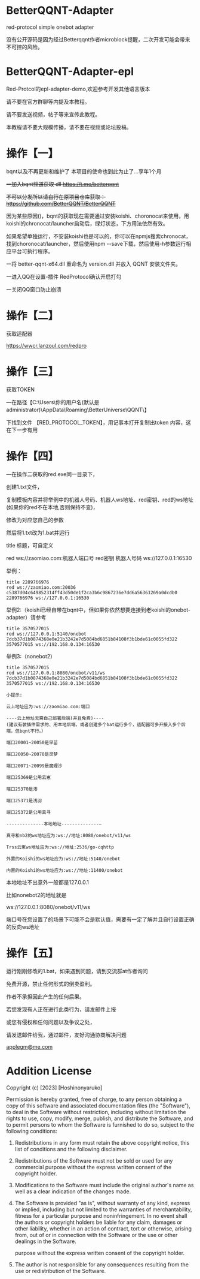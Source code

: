 # BetterQQNT-Adapter
red-protocol simple onebot adapter

没有公开源码是因为经过Betterqqnt作者microblock提醒，二次开发可能会带来不可控的风险。

# BetterQQNT-Adapter-epl
Red-Protcol的epl-adapter-demo,欢迎参考开发其他语言版本


请不要在官方群聊等内提及本教程。

请不要发送视频，帖子等来宣传此教程。

本教程请不要大规模传播，请不要在视频或论坛投稿。


# 操作【一】
bqnt以及不再更新和维护了
本项目的使命也到此为止了...享年1个月

~~一加入bqnt频道获取 dll https://t.me/betterqqnt~~

~~不可以分发所以请自行在原项目仓库获取：https://github.com/BetterQQNT/BetterQQNT~~

因为某些原因()，bqnt的获取现在需要通过安装koishi、choronocat来使用，用koishi的chronocat/launcher启动后，绿灯状态，下方用法依然有效。

如果希望单独运行，不安装koishi也是可以的，你可以在npmjs搜索chronocat，找到choronocat/launcher，然后使用npm --save下载，然后使用-h参数运行相应平台可执行程序。

一将 better-qqnt-x64.dll 重命名为 version.dll 并放入 QQNT 安装文件夹。

一进入QQ在设置-插件 RedProtocol确认开启打勾

一关闭QQ窗口防止崩溃


# 操作【二】

获取适配器

https://wwcr.lanzoul.com/redpro


# 操作【三】

获取TOKEN

—在路径【C:\Users\你的用户名(默认是administrator)\AppData\Roaming\BetterUniverse\QQNT\】

下找到文件 【RED_PROTOCOL_TOKEN】，用记事本打开复制出token 内容，这在下一步有用


# 操作【四】

—在操作二获取的red.exe同一目录下，

创建1.txt文件，

复制模板内容并将举例中的机器人号码、机器人ws地址、red密钥、red的ws地址(如果你的red不在本地,否则保持不变)，

修改为对应您自己的参数

然后将1.txt改为1.bat并运行


title 标题，可自定义

red ws://zaomiao.com:机器人端口号 red密钥 机器人号码 ws://127.0.0.1:16530

举例：
```
title 2289766976
red ws://zaomiao.com:20036 c5387d04c649852314ff43d50de1f2ca3b6c9867236e7dd6a56361269a0dcdb0 2289766976 ws://127.0.0.1:16530
```
举例2:（koishi已经自带在bqnt中，但如果你依然想要连接到老koishi的onebot-adapter）请参考
```
title 3570577015
red ws://127.0.0.1:5140/onebot 7dcb37d1b0874368e0e21b3242e7d5084bd6851b84108f3b1bde61c0055fd322 3570577015 ws://192.168.0.134:16530
```
举例3:（nonebot2）
```
title 3570577015
red ws://127.0.0.1:8080/onebot/v11/ws 7dcb37d1b0874368e0e21b3242e7d5084bd6851b84108f3b1bde61c0055fd322 3570577015 ws://192.168.0.134:16530
```
```
小提示:

云上地址应为:ws://zaomiao.com:端口

----云上地址无需自己部署后端(并且免费)----
(建议有装插件需求的、用本地后端，或者创建多个bat运行多个，适配器可多开接入多个后端，但bqnt不行。）

端口20001~20050是早苗

端口20050~20070是灵梦

端口20071~20099是魔理沙

端口25369是公用云崽

端口25370是澪

端口25371是浅羽

端口25372是公用真寻

--------------本地地址--------------—

真寻和nb2的ws地址应为:ws://地址:8080/onebot/v11/ws

Trss云崽ws地址应为:ws://地址:2536/go-cqhttp

外置的Koishi的ws地址应为:ws://地址:5140/onebot

内置的Koishi的ws地址应为:ws://地址:11400/onebot
```
本地地址不出意外一般都是127.0.0.1

比如nonebot2的地址就是

ws://127.0.0.1:8080/onebot/v11/ws

端口号在您设置了的场景下可能不会是默认值，需要有一定了解并且自行设置正确的反向ws地址
# 操作【五】

运行刚刚修改的1.bat，如果遇到问题，请到交流群at作者询问

免费开源，禁止任何形式的倒卖盈利。

作者不承担因此产生的任何后果。

若您发现有人正在进行此类行为，请发邮件上报

或您有侵权和任何问题以及争议之处，

请发送邮件给我，通过邮件，友好沟通协商解决问题

applegm@me.com

# Addition License

Copyright (c) [2023] [Hoshinonyaruko]

Permission is hereby granted, free of charge, to any person obtaining a copy
of this software and associated documentation files (the "Software"), to deal
in the Software without restriction, including without limitation the rights
to use, copy, modify, merge, publish, and distribute the Software, and to
permit persons to whom the Software is furnished to do so, subject to the
following conditions:

1. Redistributions in any form must retain the above copyright notice,
   this list of conditions and the following disclaimer.

2. Redistributions of the Software must not be sold or used for any
   commercial purpose without the express written consent of the copyright
   holder.

3. Modifications to the Software must include the original author's
   name as well as a clear indication of the changes made.

4. The Software is provided "as is", without warranty of any kind, express
   or implied, including but not limited to the warranties of
   merchantability, fitness for a particular purpose and noninfringement.
   In no event shall the authors or copyright holders be liable for any
   claim, damages or other liability, whether in an action of contract,
   tort or otherwise, arising from, out of or in connection with the
   Software or the use or other dealings in the Software.

   purpose without the express written consent of the copyright holder.

4. The author is not responsible for any consequences resulting from the use
   or redistribution of the Software.
